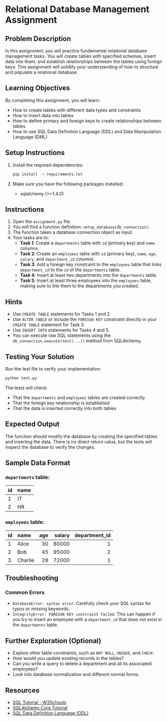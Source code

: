 # Relational Database Management Assignment

## Problem Description

In this assignment, you will practice fundamental relational database management tasks. You will create tables with specified schemas, insert data into them, and establish relationships between the tables using foreign keys. This assignment will solidify your understanding of how to structure and populate a relational database.

## Learning Objectives

By completing this assignment, you will learn:
- How to create tables with different data types and constraints
- How to insert data into tables
- How to define primary and foreign keys to create relationships between tables
- How to use SQL Data Definition Language (DDL) and Data Manipulation Language (DML)

## Setup Instructions

1.  Install the required dependencies:
    ```bash
    pip install -r requirements.txt
    ```

2.  Make sure you have the following packages installed:
    -   sqlalchemy (>=1.4.0)

## Instructions

1.  Open the `assignment.py` file.
2.  You will find a function definition: `setup_database(db_connection)`.
3.  The function takes a database connection object as input.
4.  Your tasks are to:
    *   **Task 1**: Create a `departments` table with `id` (primary key) and `name` columns.
    *   **Task 2**: Create an `employees` table with `id` (primary key), `name`, `age`, `salary`, and `department_id` columns.
    *   **Task 3**: Add a foreign key constraint to the `employees` table that links `department_id` to the `id` of the `departments` table.
    *   **Task 4**: Insert at least two departments into the `departments` table.
    *   **Task 5**: Insert at least three employees into the `employees` table, making sure to link them to the departments you created.

## Hints

*   Use `CREATE TABLE` statements for Tasks 1 and 2.
*   Use `ALTER TABLE` or include the `FOREIGN KEY` constraint directly in your `CREATE TABLE` statement for Task 3.
*   Use `INSERT INTO` statements for Tasks 4 and 5.
*   You can execute raw SQL statements using the `db_connection.execute(text(...))` method from SQLAlchemy.

## Testing Your Solution

Run the test file to verify your implementation:

```bash
python test.py
```

The tests will check:

-   That the `departments` and `employees` tables are created correctly
-   That the foreign key relationship is established
-   That the data is inserted correctly into both tables

## Expected Output

The function should modify the database by creating the specified tables and inserting the data. There is no direct return value, but the tests will inspect the database to verify the changes.

## Sample Data Format

### `departments` table:

| id  | name    |
| :-- | :------ |
| 1   | IT      |
| 2   | HR      |

### `employees` table:

| id  | name    | age | salary | department_id |
| :-- | :------ | --: | -----: | ------------: |
| 1   | Alice   | 30  | 80000  | 1             |
| 2   | Bob     | 45  | 95000  | 2             |
| 3   | Charlie | 28  | 72000  | 1             |

## Troubleshooting

### Common Errors

-   `DatabaseError: syntax error`: Carefully check your SQL syntax for typos or missing keywords.
-   `IntegrityError: FOREIGN KEY constraint failed`: This can happen if you try to insert an employee with a `department_id` that does not exist in the `departments` table.

## Further Exploration (Optional)

*   Explore other table constraints, such as `NOT NULL`, `UNIQUE`, and `CHECK`.
*   How would you update existing records in the tables?
*   Can you write a query to delete a department and all its associated employees?
*   Look into database normalization and different normal forms.

## Resources

-   [SQL Tutorial - W3Schools](https://www.w3schools.com/sql/)
-   [SQLAlchemy Core Tutorial](https://docs.sqlalchemy.org/en/14/core/tutorial.html)
-   [SQL Data Definition Language (DDL)](https://www.geeksforgeeks.org/sql-ddl-dql-dml-dcl-tcl-commands/)
